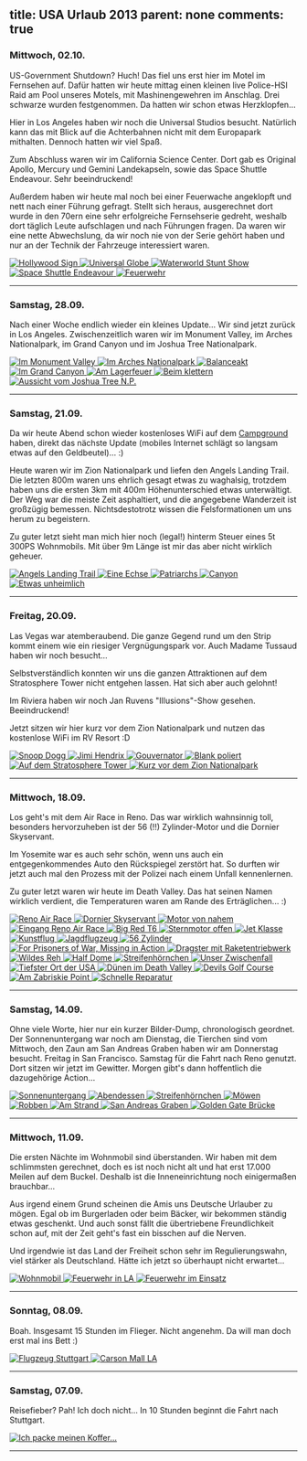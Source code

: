 title: USA Urlaub 2013
parent: none
comments: true
---

### Mittwoch, 02.10.

US-Government Shutdown? Huch! Das fiel uns erst hier im Motel im Fernsehen auf. Dafür hatten wir heute mittag einen kleinen live Police-HSI Raid am Pool unseres Motels, mit Mashinengewehren im Anschlag. Drei schwarze wurden festgenommen. Da hatten wir schon etwas Herzklopfen...

Hier in Los Angeles haben wir noch die Universal Studios besucht. Natürlich kann das mit Blick auf die Achterbahnen nicht mit dem Europapark mithalten. Dennoch hatten wir viel Spaß.

Zum Abschluss waren wir im California Science Center. Dort gab es Original Apollo, Mercury und Gemini Landekapseln, sowie das Space Shuttle Endeavour. Sehr beeindruckend!

Außerdem haben wir heute mal noch bei einer Feuerwache angeklopft und nett nach einer Führung gefragt. Stellt sich heraus, ausgerechnet dort wurde in den 70ern eine sehr erfolgreiche Fernsehserie gedreht, weshalb dort täglich Leute aufschlagen und nach Führungen fragen. Da waren wir eine nette Abwechslung, da wir noch nie von der Serie gehört haben und nur an der Technik der Fahrzeuge interessiert waren.

<div class="lightgallery">
    <a href="img/usa_2013/09_29_hollywood.jpg">
        <img src="img/usa_2013/09_29_hollywood_small.jpg" alt="Hollywood Sign">
    </a>
    <a href="img/usa_2013/09_30_universal.jpg">
        <img src="img/usa_2013/09_30_universal_small.jpg" alt="Universal Globe">
    </a>
    <a href="img/usa_2013/09_30_waterworld.jpg">
        <img src="img/usa_2013/09_30_waterworld_small.jpg" alt="Waterworld Stunt Show">
    </a>
    <a href="img/usa_2013/10_01_shuttle.jpg">
        <img src="img/usa_2013/10_01_shuttle_small.jpg" alt="Space Shuttle Endeavour">
    </a>
    <a href="img/usa_2013/10_02_fw.jpg">
        <img src="img/usa_2013/10_02_fw_small.jpg" alt="Feuerwehr">
    </a>
</div>
<hr>

### Samstag, 28.09.

Nach einer Woche endlich wieder ein kleines Update... Wir sind jetzt zurück in Los Angeles. Zwischenzeitlich waren wir im Monument Valley, im Arches Nationalpark, im Grand Canyon und im Joshua Tree Nationalpark.

<div class="lightgallery">
    <a href="img/usa_2013/09_22_death.jpg">
        <img src="img/usa_2013/09_22_death_small.jpg" alt="Im Monument Valley">
    </a>
    <a href="img/usa_2013/09_23_arches.jpg">
        <img src="img/usa_2013/09_23_arches_small.jpg" alt="Im Arches Nationalpark">
    </a>
    <a href="img/usa_2013/09_23_stein.jpg">
        <img src="img/usa_2013/09_23_stein_small.jpg" alt="Balanceakt">
    </a>
    <a href="img/usa_2013/09_24_grand.jpg">
        <img src="img/usa_2013/09_24_grand_small.jpg" alt="Im Grand Canyon">
    </a>
    <a href="img/usa_2013/09_27_feuer.jpg">
        <img src="img/usa_2013/09_27_feuer_small.jpg" alt="Am Lagerfeuer">
    </a>
    <a href="img/usa_2013/09_28_kletter.jpg">
        <img src="img/usa_2013/09_28_kletter_small.jpg" alt="Beim klettern">
    </a>
    <a href="img/usa_2013/09_28_sicht.jpg">
        <img src="img/usa_2013/09_28_sicht_small.jpg" alt="Aussicht vom Joshua Tree N.P.">
    </a>
</div>
<hr>

### Samstag, 21.09.

Da wir heute Abend schon wieder kostenloses WiFi auf dem [Campground](http://www.crazyhorservpark.com) haben, direkt das nächste Update (mobiles Internet schlägt so langsam etwas auf den Geldbeutel)... :)

Heute waren wir im Zion Nationalpark und liefen den Angels Landing Trail. Die letzten 800m waren uns ehrlich gesagt etwas zu waghalsig, trotzdem haben uns die ersten 3km mit 400m Höhenunterschied etwas unterwältigt. Der Weg war die meiste Zeit asphaltiert, und die angegebene Wanderzeit ist großzügig bemessen. Nichtsdestotrotz wissen die Felsformationen um uns herum zu begeistern.

Zu guter letzt sieht man mich hier noch (legal!) hinterm Steuer eines 5t 300PS Wohnmobils. Mit über 9m Länge ist mir das aber nicht wirklich geheuer.

<div class="lightgallery">
    <a href="img/usa_2013/09_21_angels_landing.jpg">
        <img src="img/usa_2013/09_21_angels_landing_small.jpg" alt="Angels Landing Trail">
    </a>
    <a href="img/usa_2013/09_21_echse.jpg">
        <img src="img/usa_2013/09_21_echse_small.jpg" alt="Eine Echse">
    </a>
    <a href="img/usa_2013/09_21_landschaft.jpg">
        <img src="img/usa_2013/09_21_landschaft_small.jpg" alt="Patriarchs">
    </a>
    <a href="img/usa_2013/09_21_landschaft2.jpg">
        <img src="img/usa_2013/09_21_landschaft2_small.jpg" alt="Canyon">
    </a>
    <a href="img/usa_2013/09_21_fahren.jpg">
        <img src="img/usa_2013/09_21_fahren_small.jpg" alt="Etwas unheimlich">
    </a>
</div>
<hr>

### Freitag, 20.09.

Las Vegas war atemberaubend. Die ganze Gegend rund um den Strip kommt einem wie ein riesiger Vergnügungspark vor. Auch Madame Tussaud haben wir noch besucht...

Selbstverständlich konnten wir uns die ganzen Attraktionen auf dem Stratosphere Tower nicht entgehen lassen. Hat sich aber auch gelohnt!

Im Riviera haben wir noch Jan Ruvens "Illusions"-Show gesehen. Beeindruckend!

Jetzt sitzen wir hier kurz vor dem Zion Nationalpark und nutzen das kostenlose WiFi im RV Resort :D

<div class="lightgallery">
    <a href="img/usa_2013/09_19_1.jpg">
        <img src="img/usa_2013/09_19_1_small.jpg" alt="Snoop Dogg">
    </a>
    <a href="img/usa_2013/09_19_2.jpg">
        <img src="img/usa_2013/09_19_2_small.jpg" alt="Jimi Hendrix">
    </a>
    <a href="img/usa_2013/09_19_3.jpg">
        <img src="img/usa_2013/09_19_3_small.jpg" alt="Gouvernator">
    </a>
    <a href="img/usa_2013/09_19_4.jpg">
        <img src="img/usa_2013/09_19_4_small.jpg" alt="Blank poliert">
    </a>
    <a href="img/usa_2013/09_19_5.jpg">
        <img src="img/usa_2013/09_19_5_small.jpg" alt="Auf dem Stratosphere Tower">
    </a>
    <a href="img/usa_2013/09_20_1.jpg">
        <img src="img/usa_2013/09_20_1_small.jpg" alt="Kurz vor dem Zion Nationalpark">
    </a>
</div>
<hr>

### Mittwoch, 18.09.

Los geht's mit dem Air Race in Reno. Das war wirklich wahnsinnig toll, besonders hervorzuheben ist der 56 (!!) Zylinder-Motor und die Dornier Skyservant.

Im Yosemite war es auch sehr schön, wenn uns auch ein entgegenkommendes Auto den Rückspiegel zerstört hat. So durften wir jetzt auch mal den Prozess mit der Polizei nach einem Unfall kennenlernen.

Zu guter letzt waren wir heute im Death Valley. Das hat seinen Namen wirklich verdient, die Temperaturen waren am Rande des Erträglichen... :)

<div class="lightgallery">
    <a href="img/usa_2013/09_15_action.jpg">
        <img src="img/usa_2013/09_15_action_small.jpg" alt="Reno Air Race">
    </a>
    <a href="img/usa_2013/09_15_do.jpg">
        <img src="img/usa_2013/09_15_do_small.jpg" alt="Dornier Skyservant">
    </a>
    <a href="img/usa_2013/09_15_sky.jpg">
        <img src="img/usa_2013/09_15_sky_small.jpg" alt="Motor von nahem">
    </a>
    <a href="img/usa_2013/09_15_reno.jpg">
        <img src="img/usa_2013/09_15_reno_small.jpg" alt="Eingang Reno Air Race">
    </a>
    <a href="img/usa_2013/09_15_red.jpg">
        <img src="img/usa_2013/09_15_red_small.jpg" alt="Big Red T6">
    </a>
    <a href="img/usa_2013/09_15_prop.jpg">
        <img src="img/usa_2013/09_15_prop_small.jpg" alt="Sternmotor offen">
    </a>
    <a href="img/usa_2013/09_15_jet.jpg">
        <img src="img/usa_2013/09_15_jet_small.jpg" alt="Jet Klasse">
    </a>
    <a href="img/usa_2013/09_15_flug.jpg">
        <img src="img/usa_2013/09_15_flug_small.jpg" alt="Kunstflug">
    </a>
    <a href="img/usa_2013/09_15_jagd.jpg">
        <img src="img/usa_2013/09_15_jagd_small.jpg" alt="Jagdflugzeug">
    </a>
    <a href="img/usa_2013/09_15_motor.jpg">
        <img src="img/usa_2013/09_15_motor_small.jpg" alt="56 Zylinder">
    </a>
    <a href="img/usa_2013/09_15_pow.jpg">
        <img src="img/usa_2013/09_15_pow_small.jpg" alt="For Prisoners of War, Missing in Action">
    </a>
    <a href="img/usa_2013/09_15_drag.jpg">
        <img src="img/usa_2013/09_15_drag_small.jpg" alt="Dragster mit Raketentriebwerk">
    </a>
    <a href="img/usa_2013/09_16_reh.jpg">
        <img src="img/usa_2013/09_16_reh_small.jpg" alt="Wildes Reh">
    </a>
    <a href="img/usa_2013/09_17_dome.jpg">
        <img src="img/usa_2013/09_17_dome_small.jpg" alt="Half Dome">
    </a>
    <a href="img/usa_2013/09_17_streifen.jpg">
        <img src="img/usa_2013/09_17_streifen_small.jpg" alt="Streifenhörnchen">
    </a>
    <a href="img/usa_2013/09_17_ranger.jpg">
        <img src="img/usa_2013/09_17_ranger_small.jpg" alt="Unser Zwischenfall">
    </a>
    <a href="img/usa_2013/09_18_basin.jpg">
        <img src="img/usa_2013/09_18_basin_small.jpg" alt="Tiefster Ort der USA">
    </a>
    <a href="img/usa_2013/09_18_sand.jpg">
        <img src="img/usa_2013/09_18_sand_small.jpg" alt="Dünen im Death Valley">
    </a>
    <a href="img/usa_2013/09_18_devil.jpg">
        <img src="img/usa_2013/09_18_devil_small.jpg" alt="Devils Golf Course">
    </a>
    <a href="img/usa_2013/09_18_zabriskie.jpg">
        <img src="img/usa_2013/09_18_zabriskie_small.jpg" alt="Am Zabriskie Point">
    </a>
    <a href="img/usa_2013/09_18_repair.jpg">
        <img src="img/usa_2013/09_18_repair_small.jpg" alt="Schnelle Reparatur">
    </a>
</div>
<hr>

### Samstag, 14.09.

Ohne viele Worte, hier nur ein kurzer Bilder-Dump, chronologisch geordnet. Der Sonnenuntergang war noch am Dienstag, die Tierchen sind vom Mittwoch, den Zaun am San Andreas Graben haben wir am Donnerstag besucht. Freitag in San Francisco. Samstag für die Fahrt nach Reno genutzt. Dort sitzen wir jetzt im Gewitter. Morgen gibt's dann hoffentlich die dazugehörige Action...

<div class="lightgallery">
    <a href="img/usa_2013/09_10_sonne.jpg">
        <img src="img/usa_2013/09_10_sonne_small.jpg" alt="Sonnenuntergang">
    </a>
    <a href="img/usa_2013/09_11_grill.jpg">
        <img src="img/usa_2013/09_11_grill_small.jpg" alt="Abendessen">
    </a>
    <a href="img/usa_2013/09_11_horn.jpg">
        <img src="img/usa_2013/09_11_horn_small.jpg" alt="Streifenhörnchen">
    </a>
    <a href="img/usa_2013/09_11_moewe.jpg">
        <img src="img/usa_2013/09_11_moewe_small.jpg" alt="Möwen">
    </a>
    <a href="img/usa_2013/09_11_robbe.jpg">
        <img src="img/usa_2013/09_11_robbe_small.jpg" alt="Robben">
    </a>
    <a href="img/usa_2013/09_11_strand.jpg">
        <img src="img/usa_2013/09_11_strand_small.jpg" alt="Am Strand">
    </a>
    <a href="img/usa_2013/09_12_zaun.jpg">
        <img src="img/usa_2013/09_12_zaun_small.jpg" alt="San Andreas Graben">
    </a>
    <a href="img/usa_2013/09_13_golden_gate.jpg">
        <img src="img/usa_2013/09_13_golden_gate_small.jpg" alt="Golden Gate Brücke">
    </a>
</div>
<hr>

### Mittwoch, 11.09.

Die ersten Nächte im Wohnmobil sind überstanden. Wir haben mit dem schlimmsten gerechnet, doch es ist noch nicht alt und hat erst 17.000 Meilen auf dem Buckel. Deshalb ist die Inneneinrichtung noch einigermaßen brauchbar...

Aus irgend einem Grund scheinen die Amis uns Deutsche Urlauber zu mögen. Egal ob im Burgerladen oder beim Bäcker, wir bekommen ständig etwas geschenkt. Und auch sonst fällt die übertriebene Freundlichkeit schon auf, mit der Zeit geht's fast ein bisschen auf die Nerven.

Und irgendwie ist das Land der Freiheit schon sehr im Regulierungswahn, viel stärker als Deutschland. Hätte ich jetzt so überhaupt nicht erwartet...

<div class="lightgallery">
    <a href="img/usa_2013/09_10_womo.jpg">
        <img src="img/usa_2013/09_10_womo_small.jpg" alt="Wohnmobil">
    </a>
    <a href="img/usa_2013/09_10_fw1.jpg">
        <img src="img/usa_2013/09_10_fw1_small.jpg" alt="Feuerwehr in LA">
    </a>
    <a href="img/usa_2013/09_10_fw2.jpg">
        <img src="img/usa_2013/09_10_fw2_small.jpg" alt="Feuerwehr im Einsatz">
    </a>
</div>
<hr>

### Sonntag, 08.09.

Boah. Insgesamt 15 Stunden im Flieger. Nicht angenehm. Da will man doch erst mal ins Bett :)

<div class="lightgallery">
    <a href="img/usa_2013/09_08_stuttgart.jpg">
        <img src="img/usa_2013/09_08_stuttgart_small.jpg" alt="Flugzeug Stuttgart">
    </a>
    <a href="img/usa_2013/09_08_carson.jpg">
        <img src="img/usa_2013/09_08_carson_small.jpg" alt="Carson Mall LA">
    </a>
</div>
<hr>

### Samstag, 07.09.

Reisefieber? Pah! Ich doch nicht... In 10 Stunden beginnt die Fahrt nach Stuttgart.

<div class="lightgallery">
    <a href="img/usa_2013/09_07_koffer.jpg">
        <img src="img/usa_2013/09_07_koffer_small.jpg" alt="Ich packe meinen Koffer...">
    </a>
</div>
<hr>

